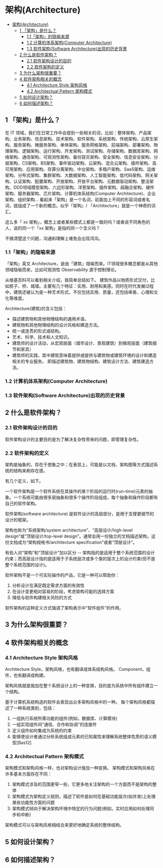 # 架构(Architecture)

- [架构(Architecture)](#架构architecture)
  - [1 「架构」是什么？](#1-架构是什么)
    - [1.1「架构」的隐喻来源](#11架构的隐喻来源)
    - [1.2 计算机体系架构(Computer Architecture)](#12-计算机体系架构computer-architecture)
    - [1.3 软件架构(Software Architecture)出现的历史背景](#13-软件架构software-architecture出现的历史背景)
  - [2 什么是软件架构？](#2-什么是软件架构)
    - [2.1 软件架构设计的目的](#21-软件架构设计的目的)
    - [2.2 软件架构的定义](#22-软件架构的定义)
  - [3 为什么架构很重要？](#3-为什么架构很重要)
  - [4 软件架构相关的概念](#4-软件架构相关的概念)
    - [4.1 Architecture Style 架构风格](#41-architecture-style-架构风格)
    - [4.2 Architectual Pattern 架构模式](#42-architectual-pattern-架构模式)
  - [5 如何设计架构？](#5-如何设计架构)
  - [6 如何描述架构？](#6-如何描述架构)


## 1 「架构」是什么？
在 IT 领域，我们在日常工作中会提到一些相关的词，比如：整体架构、产品架构、业务架构、信息架构、技术架构、软件架构、系统架构、传统架构、云原生架构、服务架构、微服务架构、单体架构、服务网格架构、前端架构、部署架构、物理架构、逻辑架构、运行架构、开发架构、测试架构、存储架构、数据库架构、网络架构、通信架构、可观测性架构、备份容灾架构、安全架构、信息安全架构、分层架构、CS架构、BS架构、事件驱动架构、云架构、混合云架构、插件架构、高可用架构、应用架构、存算分离架构、中台架构、多租户架构、SaaS架构、运维架构、分布式架构、集群架构、大数据架构、人工智能架构、低代码架构、网关架构、认证架构、配置架构、开放架构、开放平台架构、元数据驱动架构、整洁架构、DDD领域模型架构、六边形架构、洋葱架构、插件架构、超融合架构、硬件架构、服务器架构、芯片架构、计算机体系结构(Computer Architecture)、企业架构、组织架构...
看起来「架构」是一个名词，前面加上不同的形容词或者名词，就组成了一个新的概念。似乎「架构」/ 「Architecture」就是一个神奇的词汇。

这么多「 xx 架构」，概念上或者某些模式上都是一致的吗？或者说不同角色的人，说的同一个「xx 架构」是指的同一个含义吗？

不搞清楚这个问题，沟通和理解上难免会出现鸿沟。

### 1.1「架构」的隐喻来源
「架构」英文 Architecture，是由「建筑」隐喻而来。IT领域很多概念都是从其他领域隐喻而来，比如可观测性 Observability 源于控制理论。

从维基百科可以看到相关介绍，我简单总结如下。
建筑作品以物质形式交付，比如房子、桥、城墙。主要有几个特征：实用、耐用和美感。同时在时代发展过程中，建筑还被认为是一种艺术形式，不仅包括实用、质量，还包括审美、心理和文化等维度。

Architecture(建筑)的含义包括：
* 描述建筑物和其他物理结构的通用术语。
* 建筑物和其他物理结构的设计风格和建造方法。
* 统一或连贯的形式或结构。
* 艺术、科学、技术和人文知识。
* 建筑师的设计活动，从宏观层面（城市设计、景观建筑）到微观层面（建筑细节和家具）
* 建筑师的实践，其中建筑意味着提供或提供与建筑物或建筑环境的设计和建造相关的专业服务。
即描述建筑物、建筑物结构、建筑设计方法、建筑建造方法。

### 1.2 计算机体系架构(Computer Architecture)

### 1.3 软件架构(Software Architecture)出现的历史背景

## 2 什么是软件架构？
### 2.1 软件架构设计的目的
软件架构设计的主要目的是为了解决复杂性带来的问题，即管理复杂性。

### 2.2 软件架构的定义
架构是抽象的，存在于想象之中；在表现上，可能是以文档、架构图等方式描述系统的结构来刷存在感。

有几个定义，如下。

一个软件架构是一个软件系统在其操作的某个阶段的运行时(run-time)元素的抽象。一个系统可能由很多层抽象和很多个操作阶段组成，每个抽象和操作阶段都有自己的软件架构。

软件架构(software architecture) 是软件设计的高层部分，是用于支撑更细节的设计的框架。

架构也称为“系统架构/system architecture”、“高层设计/high-level design”或“顶层设计/top-level design”。通常会用一份独立的文档描述架构，这份文档成为“架构规格书/architecture specification”或者“顶层设计”。

有些人对“架构”和“顶层设计”加以区分 -- 架构指的是适用于整个系统范围的设计约束；而高层设计指的是适用于子系统层次或多个类的层次上的设计约束(但不是整个系统范围的设计)。

软件架构不是一个可实际操作的产品，它是一种可以帮助你：
1. 分析设计在满足既定需求方面的有效性
2. 在设计变更相对容易的阶段，考虑架构可能的选择方案
3. 降低与软件构建相关风险的方式

软件架构的这种定义方式强调了架构表示中“软件组件”的作用。

## 3 为什么架构很重要？

## 4 软件架构相关的概念
### 4.1 Architecture Style 架构风格
Architecture Style，架构风格，也有翻译成体系结构风格。
Component，组件，也有翻译成构建。

架构风格就是施加在整个系统设计上的一种变换，目的是为系统中所有组件建立一个结构。

基于计算机系统构造的软件会表现出众多架构风格中的一种。
每个架构风格都描述了一种系统类别，包括：
1. 一组执行系统所需功能的组件(例如，数据库、计算模块)
2. 一组实现组件间“通信、合作和协调”的连接件
3. 定义组件如何集成为系统的约束
4. 能够使设计者通过分析系统组成元素的已知属性来理解系统整体性质的语义模型[Bas12]

### 4.2 Architectual Pattern 架构模式
架构模式和架构风格一样，也对架构设计施加一种变换。
架构模式和架构风格在许多基本方面存在不同：
1. 架构模式涉及的范围更窄一些，它更多地关注架构的一个方面而不是架构的整体
2. 架构模式为架构定义规则，描述了软件是如何在基础功能层次(如并发)上处理某些功能性方面的问题
3. 架构模式倾向于解决架构环境中特定的行为问题(例如，实时应用如何处理同步和中断)

架构模式可以与架构风格相结合来更好地确定系统的整体结构。

## 5 如何设计架构？

## 6 如何描述架构？